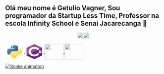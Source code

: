 ## Olá meu nome é Getulio Vagner, Sou programador da Startup Less Time, Professor na escola Infinity School e Senai Jacarecanga 👋

<div align="center">
  <a href="https://github.com/GetulioLT">
  <img height="180em" src="https://github-readme-stats.vercel.app/api?username=GetulioLT&show_icons=true&theme=dracula&include_all_commits=true&count_private=true"/>
  <img height="180em" src="https://github-readme-stats.vercel.app/api/top-langs/?username=GetulioLT&layout=compact&langs_count=7&theme=dracula"/>
</div>
  <div style="display: inline_block"><br>
  <img align="center" height="50" width="60" src="https://raw.githubusercontent.com/devicons/devicon/master/icons/python/python-original.svg">
  <img align="center" height="50" width="60" src="https://raw.githubusercontent.com/devicons/devicon/master/icons/csharp/csharp-original.svg">
  <img align="center" height="50" width="60" src="https://cdn.jsdelivr.net/gh/devicons/devicon/icons/javascript/javascript-original.svg">
  <img align="center" height="50" width="60" src="https://cdn.jsdelivr.net/gh/devicons/devicon/icons/html5/html5-original.svg">
</div>
 
 
![Snake animation](https://github.com/GetulioLT/GetulioLT/blob/output/github-contribution-grid-snake.svg)

